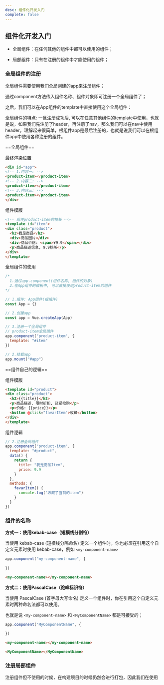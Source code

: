 ```yaml
---
desc: 组件化开发入门
complete: false
---
```


## 组件化开发入门


- 全局组件：在任何其他的组件中都可以使用的组件；

- 局部组件：只有在注册的组件中才能使用的组件；

### 全局组件的注册

全局组件需要使用我们全局创建的app来注册组件；

通过component方法传入组件名称、组件对象即可注册一个全局组件了；

之后，我们可以在App组件的template中直接使用这个全局组件：

全局组件的特点: 一旦注册成功后, 可以在任意其他组件的template中使用，也就是说，如果我们先注册了header，再注册了nav，那么我们可以在nav中使用header。理解起来很简单，根组件app是最后注册的，也就是说我们可以在根组件app中使用各种注册的组件。

==全局组件==

最终渲染位置

```html
<div id="app">
<!-- 1.内容一: -->
<product-item></product-item>
<!-- 2.内容二: -->
<product-item></product-item>
<!-- 3.内容三: -->
<product-item></product-item>
</div>
```

组件模版

```html
<!-- 组件product-item的模板 -->
<template id="item">
<div class="product">
  <h2>我是商品</h2>
  <div>商品图片</div>
  <div>商品价格: <span>¥9.9</span></div>
  <p>商品描述信息, 9.9秒杀</p>
</div>
</template>
```

全局组件的使用

```js
/*
  1.通过app.component(组件名称, 组件的对象)
  2.在App组件的模板中, 可以直接使用product-item的组件
*/

// 1.组件: App组件(根组件)
const App = {}

// 2.创建app
const app = Vue.createApp(App)

// 3.注册一个全局组件
// product-item全局组件
app.component("product-item", {
  template: "#item"
})

// 2.挂载app
app.mount("#app")
```

==组件自己的逻辑==

组件模版

```html
<template id="product">
<div class="product">
  <h2>{{title}}</h2>
  <p>商品描述, 限时折扣, 赶紧抢购</p>
  <p>价格: {{price}}</p>
  <button @click="favarItem">收藏</button>
</div>
</template>
```

组件逻辑

```js
// 2.注册全局组件
app.component("product-item", {
  template: "#product",
  data() {
	return {
	  title: "我是商品Item",
	  price: 9.9
	}
  },
  methods: {
	favarItem() {
	  console.log("收藏了当前的item")
	}
  }
})
```


### 组件的名称

**方式一：使用kebab-case（短横线分割符）**

当使用 kebab-case (短横线分隔命名) 定义一个组件时，你也必须在引用这个自定义元素时使用 kebab-case，例如 `<my-component-name>`

```js
app.component("my-component-name", {
			  
})
```

```html
<my-component-name></my-component-name>
```

**方式二：使用PascalCase（驼峰标识符）**

当使用 PascalCase (首字母大写命名) 定义一个组件时，你在引用这个自定义元素时两种命名法都可以使用。

也就是说 `<my-component-name>` 和 `<MyComponentName>` 都是可接受的；

```js
app.component("MyComponentName", {
			  
})
```

```html
<my-component-name></my-component-name>

<MyComponentName></MyComponentName>
```


### 注册局部组件

注册组件但不使用的时候，在构建项目的时候仍然会进行打包，因此我们在使用 
